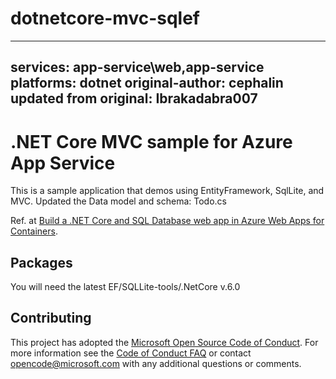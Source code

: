 # dotnetcore-mvc-sqlef

---
services: app-service\web,app-service
platforms: dotnet
original-author: cephalin
updated from original: Ibrakadabra007
---

# .NET Core MVC sample for Azure App Service

This is a sample application that demos using EntityFramework, SqlLite, and MVC. Updated the Data model and schema: Todo.cs

Ref. at 
[Build a .NET Core and SQL Database web app in Azure Web Apps for Containers](https://docs.microsoft.com/azure/app-service/containers/tutorial-dotnetcore-sqldb-app). 

## Packages

You will need the latest EF/SQLLite-tools/.NetCore v.6.0



## Contributing

This project has adopted the [Microsoft Open Source Code of Conduct](https://opensource.microsoft.com/codeofconduct/). For more information see the [Code of Conduct FAQ](https://opensource.microsoft.com/codeofconduct/faq/) or contact [opencode@microsoft.com](mailto:opencode@microsoft.com) with any additional questions or comments.
  
